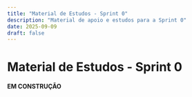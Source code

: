 ```yaml
---
title: "Material de Estudos - Sprint 0"
description: "Material de apoio e estudos para a Sprint 0"
date: 2025-09-09
draft: false
---
```


# Material de Estudos - Sprint 0

**EM CONSTRUÇÃO**
